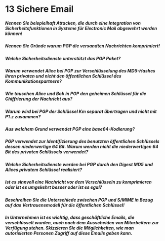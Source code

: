 # 13 Sichere Email

##### Nennen Sie beispielhaft Attacken, die durch eine Integration von Sicherheitsfunktionen in Systeme für Electronic Mail abgewehrt werden können!

##### Nennen Sie Gründe warum PGP die versandten Nachrichten komprimiert!

##### Welche Sicherheitsdienste unterstützt das PGP Paket?

##### Warum verwendet Alice bei PGP zur Verschlüsselung des MD5-Hashes ihren privaten und nicht den öffentlichen Schlüssel des Kommunikationspartners?

##### Wie tauschen Alice und Bob in PGP den geheimen Schlüssel für die Chiffrierung der Nachricht aus?

##### Warum wird bei PGP der Schlüssel Km separat übertragen und nicht mit P1.z zusammen?

##### Aus welchem Grund verwendet PGP eine base64-Kodierung?

##### PGP verwendet zur Identifizierung des benutzten öffentlichen Schlüssels dessen niederwertige 64 Bit. Warum werden nicht die niederwertigen 64 Bit des privaten Schlüssels verwendet?

##### Welche Sicherheitsdienste werden bei PGP durch den Digest MD5 und Alices privatem Schlüssel realisiert?

##### Ist es sinnvoll eine Nachricht vor dem Verschlüsseln zu komprimieren oder ist es umgekehrt besser oder ist es egal?

##### Beschreiben Sie die Unterschiede zwischen PGP und S/MIME in Bezug auf das Vertrauensmodell für die öffentlichen Schlüssel!

##### In Unternehmen ist es wichtig, dass geschäftliche Emails, die verschlüsselt wurden, auch nach dem Ausscheiden von Mitarbeitern zur Verfügung stehen. Skizzieren Sie die Möglichkeiten, wie man autorisierten Personen Zugriff auf diese Emails geben kann.
